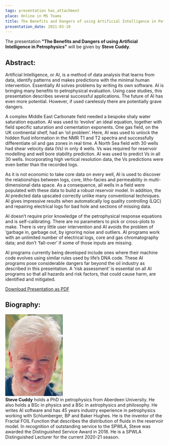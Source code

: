 ```yaml
---
tags: presentation has_attachment
place: Online in MS Teams
title: The Benefits and Dangers of using Artificial Intelligence in Petrophysics (Steve Cuddy)
presentation_date: 2021-03-10
---
```

The presentation **"The Benefits and Dangers of using Artificial Intelligence in Petrophysics"** will be given by **Steve Cuddy**.
 
## Abstract:

Artificial Intelligence, or AI, is a method of data analysis that learns from data, identify patterns and makes predictions with the minimal human intervention. Essentially AI solves problems by writing its own software. AI is bringing many benefits to petrophysical evaluation. Using case studies, this presentation describes several successful applications. The future of AI has even more potential. However, if used carelessly there are potentially grave dangers. 

A complex Middle East Carbonate field needed a bespoke shaly water saturation equation. AI was used to ‘evolve’ an ideal equation, together with field specific saturation and cementation exponents. One gas field, on the UK continental shelf, had an ‘oil problem’. Here, AI was used to unlock the hidden fluid information in the NMR T1 and T2 spectra and successfully differentiate oil and gas zones in real time. A North Sea field with 30 wells had shear velocity data (Vs) in only 4 wells. Vs was required for reservoir modelling and well bore stability prediction. AI was used to predict Vs in all 30 wells. Incorporating high vertical resolution data, the Vs predictions were even better than the recorded logs.

As it is not economic to take core data on every well, AI is used to discover the relationships between logs, core, litho-facies and permeability in multi-dimensional data space. As a consequence, all wells in a field were populated with these data to build a robust reservoir model. In addition, the AI predicted data upscaled correctly unlike many conventional techniques. AI gives impressive results when automatically log quality controlling (LQC) and repairing electrical logs for bad hole and sections of missing data. 

AI doesn’t require prior knowledge of the petrophysical response equations and is self-calibrating. There are no parameters to pick or cross-plots to make. There is very little user intervention and AI avoids the problem of ‘garbage in, garbage out, by ignoring noise and outliers. AI programs work with an unlimited number of electrical logs, core and gas chromatography data; and don’t ‘fall-over’ if some of those inputs are missing. 

AI programs currently being developed include ones where their machine code evolves using similar rules used by life’s DNA code. These AI programs pose considerable dangers far beyond the oil industry as described in this presentation. A ‘risk assessment’ is essential on all AI programs so that all hazards and risk factors, that could cause harm, are identified and mitigated.
 
<a class="button button--primary button--pill" href="/assets/archive/NFES-AI-Steve-Cuddy.pdf">Download Presentation as PDF</a>

## Biography:

<div class="grid grid--p-3">
  <div class="cell cell--shrink">
   <div class="card">
        <div class="card__image">
            <img class="image" src="/assets/archive/Cuddy.jpg" alt="Steve Cuddy"/>
        </div>
    </div>
  </div>
  <div class="cell cell--auto">
    <b>Steve Cuddy</b> holds a PhD in petrophysics from Aberdeen University. He also holds a BSc in physics and a BSc in astrophysics and philosophy. He writes AI software and has 45 years industry experience in petrophysics working with Schlumberger, BP and Baker Hughes. He is the inventor of the Fractal FOIL Function that describes the distribution of fluids in the reservoir model. In recognition of outstanding service to the SPWLA, Steve was awarded the Distinguished Service Award in 2018. He is a SPWLA Distinguished Lecturer for the current 2020-21 season. 
  </div>
</div>
 


